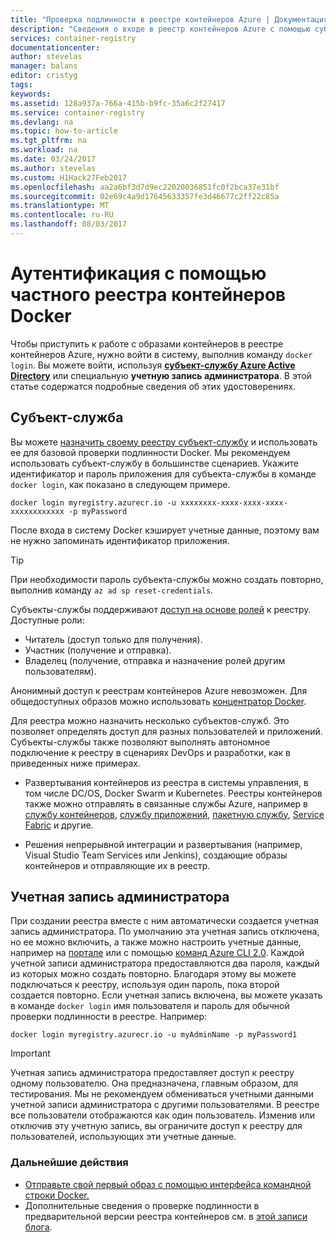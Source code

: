 ```yaml
---
title: "Проверка подлинности в реестре контейнеров Azure | Документация Майкрософт"
description: "Сведения о входе в реестр контейнеров Azure с помощью субъекта-службы Azure Active Directory или учетной записи администратора"
services: container-registry
documentationcenter: 
author: stevelas
manager: balans
editor: cristyg
tags: 
keywords: 
ms.assetid: 128a937a-766a-415b-b9fc-35a6c2f27417
ms.service: container-registry
ms.devlang: na
ms.topic: how-to-article
ms.tgt_pltfrm: na
ms.workload: na
ms.date: 03/24/2017
ms.author: stevelas
ms.custom: H1Hack27Feb2017
ms.openlocfilehash: aa2a6bf3d7d9ec22020036851fc0f2bca37e31bf
ms.sourcegitcommit: 02e69c4a9d17645633357fe3d46677c2ff22c85a
ms.translationtype: MT
ms.contentlocale: ru-RU
ms.lasthandoff: 08/03/2017
---
```

# <a name="authenticate-with-a-private-docker-container-registry"></a>Аутентификация с помощью частного реестра контейнеров Docker
Чтобы приступить к работе с образами контейнеров в реестре контейнеров Azure, нужно войти в систему, выполнив команду `docker login`. Вы можете войти, используя **[субъект-службу Azure Active Directory](../active-directory/active-directory-application-objects.md)** или специальную **учетную запись администратора**. В этой статье содержатся подробные сведения об этих удостоверениях.



## <a name="service-principal"></a>Субъект-служба

Вы можете [назначить своему реестру субъект-службу](container-registry-get-started-azure-cli.md#assign-a-service-principal) и использовать ее для базовой проверки подлинности Docker. Мы рекомендуем использовать субъект-службу в большинстве сценариев. Укажите идентификатор и пароль приложения для субъекта-службы в команде `docker login`, как показано в следующем примере.

```
docker login myregistry.azurecr.io -u xxxxxxxx-xxxx-xxxx-xxxx-xxxxxxxxxxxx -p myPassword
```

После входа в систему Docker кэширует учетные данные, поэтому вам не нужно запоминать идентификатор приложения.

> [!TIP]
> При необходимости пароль субъекта-службы можно создать повторно, выполнив команду `az ad sp reset-credentials`.
>


Субъекты-службы поддерживают [доступ на основе ролей](../active-directory/role-based-access-control-configure.md) к реестру. Доступные роли:
  * Читатель (доступ только для получения).
  * Участник (получение и отправка).
  * Владелец (получение, отправка и назначение ролей другим пользователям).

Анонимный доступ к реестрам контейнеров Azure невозможен. Для общедоступных образов можно использовать [концентратор Docker](https://docs.docker.com/docker-hub/).

Для реестра можно назначить несколько субъектов-служб. Это позволяет определять доступ для разных пользователей и приложений. Субъекты-службы также позволяют выполнять автономное подключение к реестру в сценариях DevOps и разработки, как в приведенных ниже примерах.

  * Развертывания контейнеров из реестра в системы управления, в том числе DC/OS, Docker Swarm и Kubernetes. Реестры контейнеров также можно отправлять в связанные службы Azure, например в [службу контейнеров](../container-service/index.yml), [службу приложений](../app-service/index.md), [пакетную службу](../batch/index.md), [Service Fabric](/azure/service-fabric/) и другие.

  * Решения непрерывной интеграции и развертывания (например, Visual Studio Team Services или Jenkins), создающие образы контейнеров и отправляющие их в реестр.





## <a name="admin-account"></a>Учетная запись администратора
При создании реестра вместе с ним автоматически создается учетная запись администратора. По умолчанию эта учетная запись отключена, но ее можно включить, а также можно настроить учетные данные, например на [портале](container-registry-get-started-portal.md#manage-registry-settings) или с помощью [команд Azure CLI 2.0](container-registry-get-started-azure-cli.md#manage-admin-credentials). Каждой учетной записи администратора предоставляются два пароля, каждый из которых можно создать повторно. Благодаря этому вы можете подключаться к реестру, используя один пароль, пока второй создается повторно. Если учетная запись включена, вы можете указать в команде `docker login` имя пользователя и пароль для обычной проверки подлинности в реестре. Например:

```
docker login myregistry.azurecr.io -u myAdminName -p myPassword1
```

> [!IMPORTANT]
> Учетная запись администратора предоставляет доступ к реестру одному пользователю. Она предназначена, главным образом, для тестирования. Мы не рекомендуем обмениваться учетными данными учетной записи администратора с другими пользователями. В реестре все пользователи отображаются как один пользователь. Изменив или отключив эту учетную запись, вы ограничите доступ к реестру для пользователей, использующих эти учетные данные.
>


### <a name="next-steps"></a>Дальнейшие действия
* [Отправьте свой первый образ с помощью интерфейса командной строки Docker.](container-registry-get-started-docker-cli.md)
* Дополнительные сведения о проверке подлинности в предварительной версии реестра контейнеров см. в [этой записи блога](https://blogs.msdn.microsoft.com/stevelasker/2016/11/17/azure-container-registry-user-accounts/).
